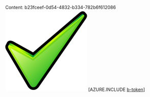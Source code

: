 Content: b23fceef-0d54-4832-b334-782b6f612086![image](bd7b787a-990b-4efa-be3e-903c9e591a95.png)
[AZURE.INCLUDE [b-token](84a1fa0c-54aa-4503-89a8-4d98f1e6c7c2.md)]
